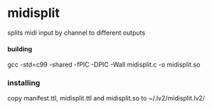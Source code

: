 midisplit
=========

splits midi input by channel to different outputs

#### building
gcc -std=c99 -shared -fPIC -DPIC -Wall midisplit.c -o midisplit.so

### installing
copy manifest.ttl, midisplit.ttl and midisplit.so to ~/.lv2/midisplit.lv2/
